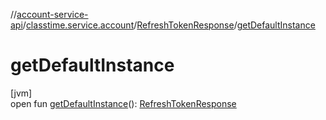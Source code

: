 //[account-service-api](../../../index.md)/[classtime.service.account](../index.md)/[RefreshTokenResponse](index.md)/[getDefaultInstance](get-default-instance.md)

# getDefaultInstance

[jvm]\
open fun [getDefaultInstance](get-default-instance.md)(): [RefreshTokenResponse](index.md)
